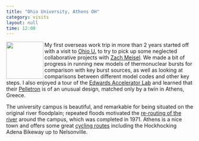 ```yaml
---
title: "Ohio University, Athens OH"
category: visits
layout: null
time: 12:00
---
```

<p>
<img src="images/20220516_092727.jpg" width="100" align="left">
My first overseas work trip in more than 2 years started off with a visit
to <a href="https://www.ohio.edu">Ohio U.</a> to try to pick up some
neglected collaborative projects with <a
href="https://www.ohio.edu/cas/meisel">Zach Meisel</a>. We made a bit of
progress in running new models of thermonuclear bursts for comparison with
key burst sources, as well as looking at comparisons between different
model codes and other key steps. I also enjoyed a tour of the <a
href="https://inpp.ohio.edu/~oual">Edwards Accelerator Lab</a> and learned
that their <a href="https://en.wikipedia.org/wiki/Pelletron">Pelletron</a>
is of an unusual design, matched only by a twin in Athens, Greece.
</p>
<p>
The university campus is beautiful, and remarkable for being situated on
the original river floodplain; repeated floods motivated the <a
href="https://www.athensnews.com/news/local/if-we-could-do-it-all-over-again/article_61cc0358-c43a-11e9-b2fb-e3caef533cb7.html">re-routing of the
river</a> around the campus, which was completed in 1971.
Athens is a nice
town and offers some great <a
href="https://www.bikeathensohio.com">cycling routes</a> including the
Hockhocking Adena Bikeway up to Nelsonville.
</p>
